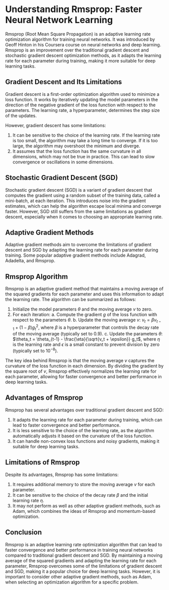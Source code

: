# Understanding Rmsprop: Faster Neural Network Learning

Rmsprop (Root Mean Square Propagation) is an adaptive learning rate optimization algorithm for training neural networks. It was introduced by Geoff Hinton in his Coursera course on neural networks and deep learning. Rmsprop is an improvement over the traditional gradient descent and stochastic gradient descent optimization methods, as it adapts the learning rate for each parameter during training, making it more suitable for deep learning tasks.

## Gradient Descent and Its Limitations

Gradient descent is a first-order optimization algorithm used to minimize a loss function. It works by iteratively updating the model parameters in the direction of the negative gradient of the loss function with respect to the parameters. The learning rate, a hyperparameter, determines the step size of the updates.

However, gradient descent has some limitations:

1. It can be sensitive to the choice of the learning rate. If the learning rate is too small, the algorithm may take a long time to converge. If it is too large, the algorithm may overshoot the minimum and diverge.
2. It assumes that the loss function has the same curvature in all dimensions, which may not be true in practice. This can lead to slow convergence or oscillations in some dimensions.

## Stochastic Gradient Descent (SGD)

Stochastic gradient descent (SGD) is a variant of gradient descent that computes the gradient using a random subset of the training data, called a mini-batch, at each iteration. This introduces noise into the gradient estimates, which can help the algorithm escape local minima and converge faster. However, SGD still suffers from the same limitations as gradient descent, especially when it comes to choosing an appropriate learning rate.

## Adaptive Gradient Methods

Adaptive gradient methods aim to overcome the limitations of gradient descent and SGD by adapting the learning rate for each parameter during training. Some popular adaptive gradient methods include Adagrad, Adadelta, and Rmsprop.

## Rmsprop Algorithm

Rmsprop is an adaptive gradient method that maintains a moving average of the squared gradients for each parameter and uses this information to adapt the learning rate. The algorithm can be summarized as follows:

1. Initialize the model parameters $\theta$ and the moving average $v$ to zero.
2. For each iteration:
    a. Compute the gradient $g$ of the loss function with respect to the parameters $\theta$.
    b. Update the moving average $v$: $v_t = \beta v_{t-1} + (1 - \beta) g_t^2$, where $\beta$ is a hyperparameter that controls the decay rate of the moving average (typically set to 0.9).
    c. Update the parameters $\theta$: $\theta_t = \theta_{t-1} - \frac{\eta}{\sqrt{v_t + \epsilon}} g_t$, where $\eta$ is the learning rate and $\epsilon$ is a small constant to prevent division by zero (typically set to $10^{-8}$).

The key idea behind Rmsprop is that the moving average $v$ captures the curvature of the loss function in each dimension. By dividing the gradient by the square root of $v$, Rmsprop effectively normalizes the learning rate for each parameter, allowing for faster convergence and better performance in deep learning tasks.

## Advantages of Rmsprop

Rmsprop has several advantages over traditional gradient descent and SGD:

1. It adapts the learning rate for each parameter during training, which can lead to faster convergence and better performance.
2. It is less sensitive to the choice of the learning rate, as the algorithm automatically adjusts it based on the curvature of the loss function.
3. It can handle non-convex loss functions and noisy gradients, making it suitable for deep learning tasks.

## Limitations of Rmsprop

Despite its advantages, Rmsprop has some limitations:

1. It requires additional memory to store the moving average $v$ for each parameter.
2. It can be sensitive to the choice of the decay rate $\beta$ and the initial learning rate $\eta$.
3. It may not perform as well as other adaptive gradient methods, such as Adam, which combines the ideas of Rmsprop and momentum-based optimization.

## Conclusion

Rmsprop is an adaptive learning rate optimization algorithm that can lead to faster convergence and better performance in training neural networks compared to traditional gradient descent and SGD. By maintaining a moving average of the squared gradients and adapting the learning rate for each parameter, Rmsprop overcomes some of the limitations of gradient descent and SGD, making it a popular choice for deep learning tasks. However, it is important to consider other adaptive gradient methods, such as Adam, when selecting an optimization algorithm for a specific problem.
